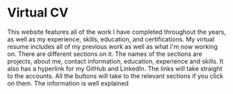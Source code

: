 # Virtual CV
This website features all of the work I have completed throughout the years, as well as my experience, skills, education, and certifications. My virtual resume includes all of my previous work as well as what I'm now working on. There are different sections on it. The names of the sections are projects, about me, contact information, education, experience and skills. It also has a hyperlink for my GitHub and LinkedIn. The links will take straight to the accounts. All the buttons will take to the relevant sections if you click on them. The information is well explained 

